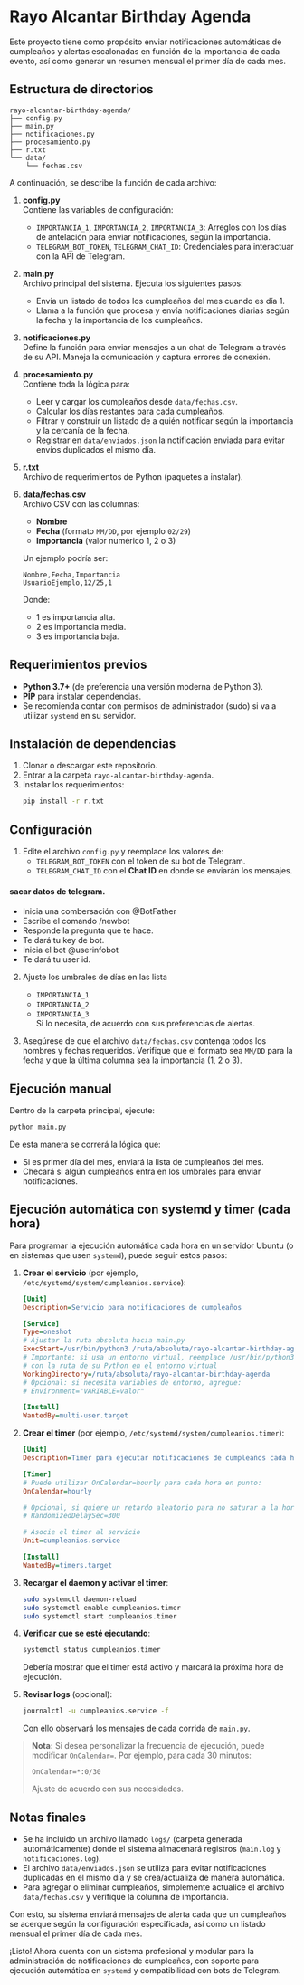 ﻿# Rayo Alcantar Birthday Agenda

Este proyecto tiene como propósito enviar notificaciones automáticas de cumpleaños y alertas escalonadas en función de la importancia de cada evento, así como generar un resumen mensual el primer día de cada mes.

## Estructura de directorios

```
rayo-alcantar-birthday-agenda/
├── config.py
├── main.py
├── notificaciones.py
├── procesamiento.py
├── r.txt
└── data/
    └── fechas.csv
```

A continuación, se describe la función de cada archivo:

1. **config.py**  
   Contiene las variables de configuración:
   - `IMPORTANCIA_1`, `IMPORTANCIA_2`, `IMPORTANCIA_3`: Arreglos con los días de antelación para enviar notificaciones, según la importancia.  
   - `TELEGRAM_BOT_TOKEN`, `TELEGRAM_CHAT_ID`: Credenciales para interactuar con la API de Telegram.

2. **main.py**  
   Archivo principal del sistema. Ejecuta los siguientes pasos:  
   - Envia un listado de todos los cumpleaños del mes cuando es día 1.  
   - Llama a la función que procesa y envía notificaciones diarias según la fecha y la importancia de los cumpleaños.

3. **notificaciones.py**  
   Define la función para enviar mensajes a un chat de Telegram a través de su API. Maneja la comunicación y captura errores de conexión.

4. **procesamiento.py**  
   Contiene toda la lógica para:
   - Leer y cargar los cumpleaños desde `data/fechas.csv`.  
   - Calcular los días restantes para cada cumpleaños.  
   - Filtrar y construir un listado de a quién notificar según la importancia y la cercanía de la fecha.  
   - Registrar en `data/enviados.json` la notificación enviada para evitar envíos duplicados el mismo día.

5. **r.txt**  
   Archivo de requerimientos de Python (paquetes a instalar).

6. **data/fechas.csv**  
   Archivo CSV con las columnas:
   - **Nombre**  
   - **Fecha** (formato `MM/DD`, por ejemplo `02/29`)  
   - **Importancia** (valor numérico 1, 2 o 3)  

   Un ejemplo podría ser:
   ```
   Nombre,Fecha,Importancia
   UsuarioEjemplo,12/25,1
   ```
   Donde:
   - 1 es importancia alta.
   - 2 es importancia media.
   - 3 es importancia baja.

## Requerimientos previos

- **Python 3.7+** (de preferencia una versión moderna de Python 3).
- **PIP** para instalar dependencias.
- Se recomienda contar con permisos de administrador (sudo) si va a utilizar `systemd` en su servidor.

## Instalación de dependencias

1. Clonar o descargar este repositorio.
2. Entrar a la carpeta `rayo-alcantar-birthday-agenda`.
3. Instalar los requerimientos:
   ```bash
   pip install -r r.txt
   ```

## Configuración

1. Edite el archivo `config.py` y reemplace los valores de:
   - `TELEGRAM_BOT_TOKEN` con el token de su bot de Telegram.
   - `TELEGRAM_CHAT_ID` con el **Chat ID** en donde se enviarán los mensajes.

#### sacar datos de telegram.

* Inicia una combersación con @BotFather
* Escribe el comando /newbot
* Responde la pregunta que te hace.
* Te dará tu key de bot.
* Inicia el bot @userinfobot
* Te dará tu user id.

2. Ajuste los umbrales de días en las lista
   - `IMPORTANCIA_1`
   - `IMPORTANCIA_2`
   - `IMPORTANCIA_3`  
   Si lo necesita, de acuerdo con sus preferencias de alertas.

3. Asegúrese de que el archivo `data/fechas.csv` contenga todos los nombres y fechas requeridos. Verifique que el formato sea `MM/DD` para la fecha y que la última columna sea la importancia (1, 2 o 3).

## Ejecución manual

Dentro de la carpeta principal, ejecute:

```bash
python main.py
```

De esta manera se correrá la lógica que:
- Si es primer día del mes, enviará la lista de cumpleaños del mes.
- Checará si algún cumpleaños entra en los umbrales para enviar notificaciones.

## Ejecución automática con systemd y timer (cada hora)

Para programar la ejecución automática cada hora en un servidor Ubuntu (o en sistemas que usen `systemd`), puede seguir estos pasos:

1. **Crear el servicio** (por ejemplo, `/etc/systemd/system/cumpleanios.service`):
   ```ini
   [Unit]
   Description=Servicio para notificaciones de cumpleaños

   [Service]
   Type=oneshot
   # Ajustar la ruta absoluta hacia main.py
   ExecStart=/usr/bin/python3 /ruta/absoluta/rayo-alcantar-birthday-agenda/main.py
   # Importante: si usa un entorno virtual, reemplace /usr/bin/python3 
   # con la ruta de su Python en el entorno virtual
   WorkingDirectory=/ruta/absoluta/rayo-alcantar-birthday-agenda
   # Opcional: si necesita variables de entorno, agregue:
   # Environment="VARIABLE=valor"

   [Install]
   WantedBy=multi-user.target
   ```

2. **Crear el timer** (por ejemplo, `/etc/systemd/system/cumpleanios.timer`):
   ```ini
   [Unit]
   Description=Timer para ejecutar notificaciones de cumpleaños cada hora

   [Timer]
   # Puede utilizar OnCalendar=hourly para cada hora en punto:
   OnCalendar=hourly

   # Opcional, si quiere un retardo aleatorio para no saturar a la hora en punto:
   # RandomizedDelaySec=300

   # Asocie el timer al servicio
   Unit=cumpleanios.service

   [Install]
   WantedBy=timers.target
   ```

3. **Recargar el daemon y activar el timer**:
   ```bash
   sudo systemctl daemon-reload
   sudo systemctl enable cumpleanios.timer
   sudo systemctl start cumpleanios.timer
   ```

4. **Verificar que se esté ejecutando**:
   ```bash
   systemctl status cumpleanios.timer
   ```
   Debería mostrar que el timer está activo y marcará la próxima hora de ejecución.

5. **Revisar logs** (opcional):
   ```bash
   journalctl -u cumpleanios.service -f
   ```
   Con ello observará los mensajes de cada corrida de `main.py`.

> **Nota:** Si desea personalizar la frecuencia de ejecución, puede modificar `OnCalendar=`. Por ejemplo, para cada 30 minutos:
> ```
> OnCalendar=*:0/30
> ```
> Ajuste de acuerdo con sus necesidades.

## Notas finales

- Se ha incluido un archivo llamado `logs/` (carpeta generada automáticamente) donde el sistema almacenará registros (`main.log` y `notificaciones.log`).  
- El archivo `data/enviados.json` se utiliza para evitar notificaciones duplicadas en el mismo día y se crea/actualiza de manera automática.
- Para agregar o eliminar cumpleaños, simplemente actualice el archivo `data/fechas.csv` y verifique la columna de importancia.

Con esto, su sistema enviará mensajes de alerta cada que un cumpleaños se acerque según la configuración especificada, así como un listado mensual el primer día de cada mes.

¡Listo! Ahora cuenta con un sistema profesional y modular para la administración de notificaciones de cumpleaños, con soporte para ejecución automática en `systemd` y compatibilidad con bots de Telegram.
```